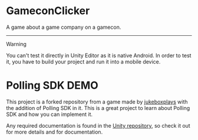 # GameconClicker
 A game about a game company on a gamecon.
 
---

> [!WARNING] 
> You can't test it directly in Unity Editor as it is native Android. In order to test it, you have to build your project and run it into a mobile device.


# Polling SDK DEMO

This project is a forked repository from a game made by [jukeboxplays](https://github.com/jukeboxplays) with the addition of Polling SDK in it.
This is a great project to learn about Polling SDK and how you can implement it.

Any required documentation is found in the [Unity repository](https://github.com/PollingInc/polling-sdk-unity), so check it out for more details and for documentation.
